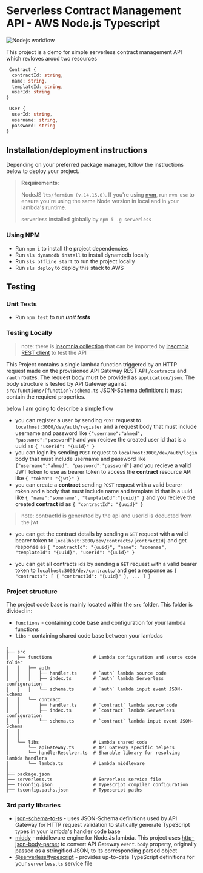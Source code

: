 # Serverless Contract Management API - AWS Node.js Typescript

![Nodejs workflow](https://github.com/aradwann/serverless-contract-management/actions/workflows/node.js.yml/badge.svg)


This project is a demo for simple serverless contract management API which revloves aroud two resources

```Typescript
 Contract {
  contractId: string,
  name: string,
  templateId: string,
  userId: string
}

 User {
  userId: string,
  username: string,
  password: string
}

```

## Installation/deployment instructions

Depending on your preferred package manager, follow the instructions below to deploy your project.

> **Requirements**: 
> 
> NodeJS `lts/fermium (v.14.15.0)`. If you're using [nvm](https://github.com/nvm-sh/nvm), run `nvm use` to ensure you're using the same Node version in local and in your lambda's runtime.
> 
> serverless installed globally by `npm i -g serverless`
>
> 

### Using NPM

- Run `npm i` to install the project dependencies
- Run `sls dynamodb install` to install dynamodb locally
- Run `sls offline start` to run the project locally
- Run `sls deploy` to deploy this stack to AWS

## Testing 
### Unit Tests
- Run `npm test` to run ***unit tests***

### Testing Locally 
> note: there is [insomnia collection](Insomnia-collection.json) that can be imported by [insomnia REST client](https://insomnia.rest/) to test the API 
> 
This Project contains a single lambda function triggered by an HTTP request made on the provisioned API Gateway REST API `/contracts` and `/auth` routes. The request body must be provided as `application/json`. The body structure is tested by API Gateway against `src/functions/{function}/schema.ts` JSON-Schema definition: it must contain the requierd properties.

below I am going to describe  a simple flow 

- you can register a user by sending `POST` request to `localhost:3000/dev/auth/register` and a request body that must include username and password like `{"username":"ahmed", "password":"password"}` and you recieve the created user id that is a uuid as `{
	"userId": "{uuid}"
}`
- you can login by sending `POST` request to `localhost:3000/dev/auth/login` body that must include username and password like `{"username":"ahmed", "password":"password"}` and you recieve a valid JWT token to use as bearer token to access the **contract** resource API like 
`{
	"token": "{jwt}"
}`
- you can create a **contract** sending `POST` request with a valid bearer roken and a body that must include name and template id that is a uuid like `{
	"name":"somename",
	"templateId":"{uuid}"
}` 
and you recieve the created **contract** id as 
`{
	"contractId": "{uuid}"
}` 
> note: contractId is generated by the api and userId is deducted from the jwt
- you can get the contract details by sending a `GET` request with a valid bearer token to `localhost:3000/dev/contracts/{contractId}` and get response as 
`{
	"contractId": "{uuid}",
	"name": "somenae",
	"templateId": "{uuid}",
	"userId": "{uuid}"
}`

- you can get all contracts ids by sending a `GET` request with a valid bearer token to `localhost:3000/dev/contracts/` and get a response as `{
	"contracts": [
		{
			"contractId": "{uuid}"
		},
        ...
	]
}`

### Project structure

The project code base is mainly located within the `src` folder. This folder is divided in:

- `functions` - containing code base and configuration for your lambda functions
- `libs` - containing shared code base between your lambdas

```
.
├── src
│   ├── functions               # Lambda configuration and source code folder
│   │   ├── auth
│   │   │   ├── handler.ts      # `auth` lambda source code
│   │   │   ├── index.ts        # `auth` lambda Serverless configuration
│   │   │   └── schema.ts       # `auth` lambda input event JSON-Schema
│   │   └── contract
│   │       ├── handler.ts      # `contract` lambda source code
│   │       ├── index.ts        # `contract` lambda Serverless configuration
│   │       └── schema.ts       # `contract` lambda input event JSON-Schema
│   │   
│   │
│   └── libs                    # Lambda shared code
│       └── apiGateway.ts       # API Gateway specific helpers
│       └── handlerResolver.ts  # Sharable library for resolving lambda handlers
│       └── lambda.ts           # Lambda middleware
│
├── package.json
├── serverless.ts               # Serverless service file
├── tsconfig.json               # Typescript compiler configuration
├── tsconfig.paths.json         # Typescript paths
```

### 3rd party libraries

- [json-schema-to-ts](https://github.com/ThomasAribart/json-schema-to-ts) - uses JSON-Schema definitions used by API Gateway for HTTP request validation to statically generate TypeScript types in your lambda's handler code base
- [middy](https://github.com/middyjs/middy) - middleware engine for Node.Js lambda. This project uses [http-json-body-parser](https://github.com/middyjs/middy/tree/master/packages/http-json-body-parser) to convert API Gateway `event.body` property, originally passed as a stringified JSON, to its corresponding parsed object
- [@serverless/typescript](https://github.com/serverless/typescript) - provides up-to-date TypeScript definitions for your `serverless.ts` service file


